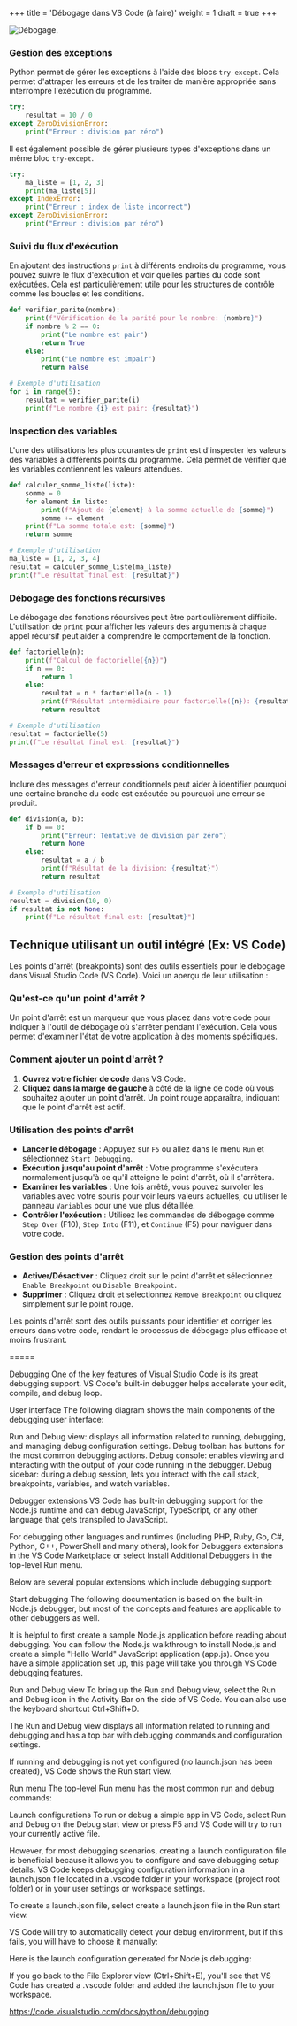 +++
title = 'Débogage dans VS Code (à faire)'
weight = 1
draft = true
+++

![Débogage](../tech-debog.jpg?width=25vw).


### Gestion des exceptions

Python permet de gérer les exceptions à l'aide des blocs `try-except`. Cela permet d'attraper les erreurs et de les traiter de manière appropriée sans interrompre l'exécution du programme.

```python
try:
    resultat = 10 / 0
except ZeroDivisionError:
    print("Erreur : division par zéro")
```

Il est également possible de gérer plusieurs types d'exceptions dans un même bloc `try-except`.

```python
try:
    ma_liste = [1, 2, 3]
    print(ma_liste[5])
except IndexError:
    print("Erreur : index de liste incorrect")
except ZeroDivisionError:
    print("Erreur : division par zéro")
```

### Suivi du flux d'exécution

En ajoutant des instructions `print` à différents endroits du programme, vous pouvez suivre le flux d'exécution et voir quelles parties du code sont exécutées. 
Cela est particulièrement utile pour les structures de contrôle comme les boucles et les conditions.

```python
def verifier_parite(nombre):
    print(f"Vérification de la parité pour le nombre: {nombre}")
    if nombre % 2 == 0:
        print("Le nombre est pair")
        return True
    else:
        print("Le nombre est impair")
        return False

# Exemple d'utilisation
for i in range(5):
    resultat = verifier_parite(i)
    print(f"Le nombre {i} est pair: {resultat}")
```

### Inspection des variables

L'une des utilisations les plus courantes de `print` est d'inspecter les valeurs des variables à différents points du programme. 
Cela permet de vérifier que les variables contiennent les valeurs attendues.

```python
def calculer_somme_liste(liste):
    somme = 0
    for element in liste:
        print(f"Ajout de {element} à la somme actuelle de {somme}")
        somme += element
    print(f"La somme totale est: {somme}")
    return somme

# Exemple d'utilisation
ma_liste = [1, 2, 3, 4]
resultat = calculer_somme_liste(ma_liste)
print(f"Le résultat final est: {resultat}")
```

### Débogage des fonctions récursives

Le débogage des fonctions récursives peut être particulièrement difficile. L'utilisation de `print` pour afficher les valeurs des arguments à chaque appel récursif peut aider à comprendre le comportement de la fonction.

```python
def factorielle(n):
    print(f"Calcul de factorielle({n})")
    if n == 0:
        return 1
    else:
        resultat = n * factorielle(n - 1)
        print(f"Résultat intermédiaire pour factorielle({n}): {resultat}")
        return resultat

# Exemple d'utilisation
resultat = factorielle(5)
print(f"Le résultat final est: {resultat}")
```

### Messages d'erreur et expressions conditionnelles

Inclure des messages d'erreur conditionnels peut aider à identifier pourquoi une certaine branche du code est exécutée ou pourquoi une erreur se produit.

```python
def division(a, b):
    if b == 0:
        print("Erreur: Tentative de division par zéro")
        return None
    else:
        resultat = a / b
        print(f"Résultat de la division: {resultat}")
        return resultat

# Exemple d'utilisation
resultat = division(10, 0)
if resultat is not None:
    print(f"Le résultat final est: {resultat}")
```

## Technique utilisant un outil intégré (Ex: VS Code)

Les points d'arrêt (breakpoints) sont des outils essentiels pour le débogage dans Visual Studio Code (VS Code). Voici un aperçu de leur utilisation :

### Qu'est-ce qu'un point d'arrêt ?

Un point d'arrêt est un marqueur que vous placez dans votre code pour indiquer à l'outil de débogage où s'arrêter pendant l'exécution. Cela vous permet d'examiner l'état de votre application à des moments spécifiques.

### Comment ajouter un point d'arrêt ?

1. **Ouvrez votre fichier de code** dans VS Code.
2. **Cliquez dans la marge de gauche** à côté de la ligne de code où vous souhaitez ajouter un point d'arrêt. Un point rouge apparaîtra, indiquant que le point d'arrêt est actif.

### Utilisation des points d'arrêt

- **Lancer le débogage** : Appuyez sur `F5` ou allez dans le menu `Run` et sélectionnez `Start Debugging`.
- **Exécution jusqu'au point d'arrêt** : Votre programme s'exécutera normalement jusqu'à ce qu'il atteigne le point d'arrêt, où il s'arrêtera.
- **Examiner les variables** : Une fois arrêté, vous pouvez survoler les variables avec votre souris pour voir leurs valeurs actuelles, ou utiliser le panneau `Variables` pour une vue plus détaillée.
- **Contrôler l'exécution** : Utilisez les commandes de débogage comme `Step Over` (F10), `Step Into` (F11), et `Continue` (F5) pour naviguer dans votre code.

### Gestion des points d'arrêt

- **Activer/Désactiver** : Cliquez droit sur le point d'arrêt et sélectionnez `Enable Breakpoint` ou `Disable Breakpoint`.
- **Supprimer** : Cliquez droit et sélectionnez `Remove Breakpoint` ou cliquez simplement sur le point rouge.

Les points d'arrêt sont des outils puissants pour identifier et corriger les erreurs dans votre code, rendant le processus de débogage plus efficace et moins frustrant.

=====



Debugging
One of the key features of Visual Studio Code is its great debugging support. VS Code's built-in debugger helps accelerate your edit, compile, and debug loop.

User interface
The following diagram shows the main components of the debugging user interface:

Run and Debug view: displays all information related to running, debugging, and managing debug configuration settings.
Debug toolbar: has buttons for the most common debugging actions.
Debug console: enables viewing and interacting with the output of your code running in the debugger.
Debug sidebar: during a debug session, lets you interact with the call stack, breakpoints, variables, and watch variables.


Debugger extensions
VS Code has built-in debugging support for the Node.js runtime and can debug JavaScript, TypeScript, or any other language that gets transpiled to JavaScript.

For debugging other languages and runtimes (including PHP, Ruby, Go, C#, Python, C++, PowerShell and many others), look for Debuggers extensions in the VS Code Marketplace or select Install Additional Debuggers in the top-level Run menu.

Below are several popular extensions which include debugging support:


Start debugging
The following documentation is based on the built-in Node.js debugger, but most of the concepts and features are applicable to other debuggers as well.

It is helpful to first create a sample Node.js application before reading about debugging. You can follow the Node.js walkthrough to install Node.js and create a simple "Hello World" JavaScript application (app.js). Once you have a simple application set up, this page will take you through VS Code debugging features.

Run and Debug view
To bring up the Run and Debug view, select the Run and Debug icon in the Activity Bar on the side of VS Code. You can also use the keyboard shortcut Ctrl+Shift+D.



The Run and Debug view displays all information related to running and debugging and has a top bar with debugging commands and configuration settings.

If running and debugging is not yet configured (no launch.json has been created), VS Code shows the Run start view.

Run menu
The top-level Run menu has the most common run and debug commands:

Launch configurations
To run or debug a simple app in VS Code, select Run and Debug on the Debug start view or press F5 and VS Code will try to run your currently active file.

However, for most debugging scenarios, creating a launch configuration file is beneficial because it allows you to configure and save debugging setup details. VS Code keeps debugging configuration information in a launch.json file located in a .vscode folder in your workspace (project root folder) or in your user settings or workspace settings.

To create a launch.json file, select create a launch.json file in the Run start view.

VS Code will try to automatically detect your debug environment, but if this fails, you will have to choose it manually:

Here is the launch configuration generated for Node.js debugging:

If you go back to the File Explorer view (Ctrl+Shift+E), you'll see that VS Code has created a .vscode folder and added the launch.json file to your workspace.

https://code.visualstudio.com/docs/python/debugging